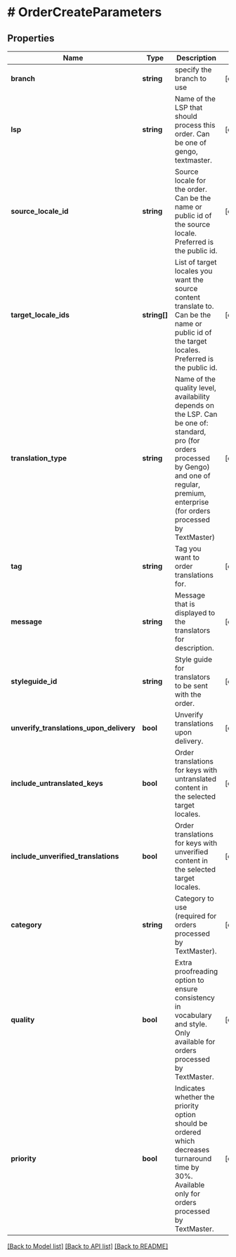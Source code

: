 # # OrderCreateParameters

## Properties

Name | Type | Description | Notes
------------ | ------------- | ------------- | -------------
**branch** | **string** | specify the branch to use | [optional] 
**lsp** | **string** | Name of the LSP that should process this order. Can be one of gengo, textmaster. | [optional] 
**source_locale_id** | **string** | Source locale for the order. Can be the name or public id of the source locale. Preferred is the public id. | [optional] 
**target_locale_ids** | **string[]** | List of target locales you want the source content translate to. Can be the name or public id of the target locales. Preferred is the public id. | [optional] 
**translation_type** | **string** | Name of the quality level, availability depends on the LSP. Can be one of:  standard, pro (for orders processed by Gengo) and one of regular, premium, enterprise (for orders processed by TextMaster) | [optional] 
**tag** | **string** | Tag you want to order translations for. | [optional] 
**message** | **string** | Message that is displayed to the translators for description. | [optional] 
**styleguide_id** | **string** | Style guide for translators to be sent with the order. | [optional] 
**unverify_translations_upon_delivery** | **bool** | Unverify translations upon delivery. | [optional] 
**include_untranslated_keys** | **bool** | Order translations for keys with untranslated content in the selected target locales. | [optional] 
**include_unverified_translations** | **bool** | Order translations for keys with unverified content in the selected target locales. | [optional] 
**category** | **string** | Category to use (required for orders processed by TextMaster). | [optional] 
**quality** | **bool** | Extra proofreading option to ensure consistency in vocabulary and style. Only available for orders processed by TextMaster. | [optional] 
**priority** | **bool** | Indicates whether the priority option should be ordered which decreases turnaround time by 30%. Available only for orders processed by TextMaster. | [optional] 

[[Back to Model list]](../../README.md#documentation-for-models) [[Back to API list]](../../README.md#documentation-for-api-endpoints) [[Back to README]](../../README.md)


